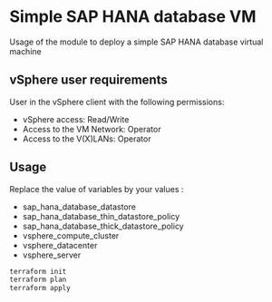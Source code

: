 # Simple SAP HANA database VM

Usage of the module to deploy a simple SAP HANA database virtual machine

## vSphere user requirements

User in the vSphere client with the following permissions:
- vSphere access: Read/Write
- Access to the VM Network: Operator
- Access to the V(X)LANs: Operator

## Usage
Replace the value of variables by your values :
- sap\_hana\_database\_datastore
- sap\_hana\_database\_thin\_datastore\_policy
- sap\_hana\_database\_thick\_datastore\_policy
- vsphere\_compute\_cluster
- vsphere\_datacenter
- vsphere\_server

```bash
terraform init
terraform plan
terraform apply
```

